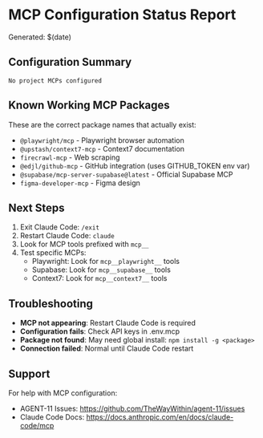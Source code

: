 # MCP Configuration Status Report

Generated: $(date)

## Configuration Summary

```
No project MCPs configured
```

## Known Working MCP Packages

These are the correct package names that actually exist:
- `@playwright/mcp` - Playwright browser automation
- `@upstash/context7-mcp` - Context7 documentation
- `firecrawl-mcp` - Web scraping
- `@edjl/github-mcp` - GitHub integration (uses GITHUB_TOKEN env var)
- `@supabase/mcp-server-supabase@latest` - Official Supabase MCP
- `figma-developer-mcp` - Figma design

## Next Steps

1. Exit Claude Code: `/exit`
2. Restart Claude Code: `claude`
3. Look for MCP tools prefixed with `mcp__`
4. Test specific MCPs:
   - Playwright: Look for `mcp__playwright__` tools
   - Supabase: Look for `mcp__supabase__` tools
   - Context7: Look for `mcp__context7__` tools

## Troubleshooting

- **MCP not appearing**: Restart Claude Code is required
- **Configuration fails**: Check API keys in .env.mcp
- **Package not found**: May need global install: `npm install -g <package>`
- **Connection failed**: Normal until Claude Code restart

## Support

For help with MCP configuration:
- AGENT-11 Issues: https://github.com/TheWayWithin/agent-11/issues
- Claude Code Docs: https://docs.anthropic.com/en/docs/claude-code/mcp

